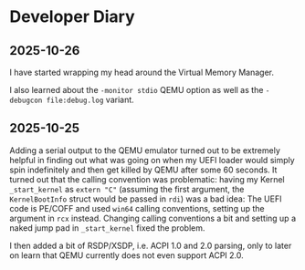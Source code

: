 # Developer Diary

## 2025-10-26

I have started wrapping my head around the Virtual Memory Manager.

I also learned about the `-monitor stdio` QEMU option as well as the `-debugcon file:debug.log`
variant.

## 2025-10-25

Adding a serial output to the QEMU emulator turned out to be extremely helpful in finding out
what was going on when my UEFI loader would simply spin indefinitely and then get killed by QEMU
after some 60 seconds. It turned out that the calling convention was problematic: having my
Kernel `_start_kernel` as `extern "C"` (assuming the first argument, the `KernelBootInfo` struct
would be passed in `rdi`) was a bad idea: The UEFI code is PE/COFF and used `win64` calling conventions,
setting up the argument in `rcx` instead. Changing calling conventions a bit and setting up a naked
jump pad in `_start_kernel` fixed the problem.

I then added a bit of RSDP/XSDP, i.e. ACPI 1.0 and 2.0 parsing, only to later on learn that QEMU
currently does not even support ACPI 2.0.
